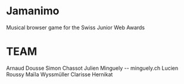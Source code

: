 Jamanimo
========

Musical browser game for the Swiss Junior Web Awards

TEAM
========
  Arnaud Dousse
	Simon Chassot
	Julien Minguely -- minguely.ch
	Lucien Roussy
	Maïla Wyssmüller
	Clarisse Hernikat
